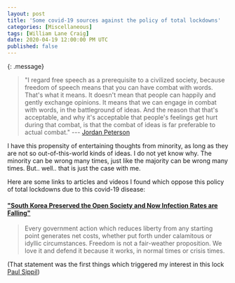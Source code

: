 ```yaml
---
layout: post
title: 'Some covid-19 sources against the policy of total lockdowns'
categories: [Miscellaneous]
tags: [William Lane Craig]
date: 2020-04-19 12:00:00 PM UTC
published: false
---
```


<!-- April 19, 2020 01:00:00 AM Philippine Time -->

{: .message}
> "I regard free speech as a prerequisite to a civilized society, because freedom of speech means that you can have combat with words. That's what it means. It doesn't mean that people can happily and gently exchange opinions. It means that we can engage in combat with words, in the battleground of ideas. And the reason that that's acceptable, and why it's acceptable that people's feelings get hurt during that combat, is that the combat of ideas is far preferable to actual combat." --- [Jordan Peterson](https://en.wikiquote.org/wiki/Jordan_Peterson)



I have this propensity of entertaining thoughts from minority, as long as they are not so out-of-this-world kinds of ideas. I do not yet know why. The minority can be wrong many times, just like the majority can be wrong many times. But.. well.. that is just the case with me.

Here are some links to articles and videos I found which oppose this policy of total lockdowns due to this covid-19 disease:

<!--more-->

#### ["South Korea Preserved the Open Society and Now Infection Rates are Falling"](https://www.aier.org/article/south-korea-preseved-open-infection-rates-are-falling/)

> Every government action which reduces liberty from any starting point generates net costs, whether put forth under calamitous or idyllic circumstances. Freedom is not a fair-weather proposition. We love it and defend it because it works, in normal times or crisis times.

(That statement was the first things which triggered my interest in this lock [Paul Sippil](https://www.facebook.com/paul.sippil/posts/10156685573411262))








